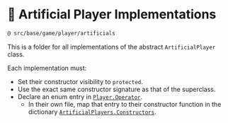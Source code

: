
# 🤖 Artificial Player Implementations

```txt
@ src/base/game/player/artificials
```

This is a folder for all implementations of the abstract `ArtificialPlayer` class.

Each implementation must:

- Set their constructor visibility to `protected`.
- Use the exact same constructor signature as that of the superclass.
- Declare an enum entry in [`Player.Operator`](../Player.ts).
  - In their own file, map that entry to their constructor function in the dictionary [`ArtificialPlayers.Constructors`](../ArtificialPlayer.ts).
